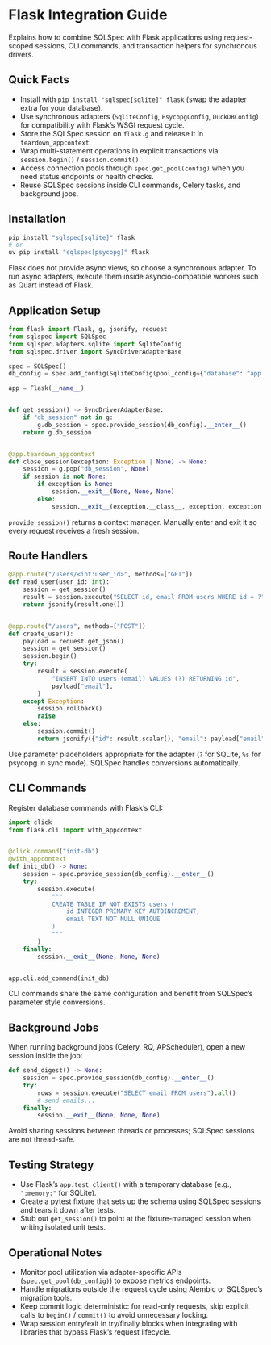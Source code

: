 # Flask Integration Guide

Explains how to combine SQLSpec with Flask applications using request-scoped sessions, CLI commands, and transaction helpers for synchronous drivers.

## Quick Facts

- Install with `pip install "sqlspec[sqlite]" flask` (swap the adapter extra for your database).
- Use synchronous adapters (`SqliteConfig`, `PsycopgConfig`, `DuckDBConfig`) for compatibility with Flask’s WSGI request cycle.
- Store the SQLSpec session on `flask.g` and release it in `teardown_appcontext`.
- Wrap multi-statement operations in explicit transactions via `session.begin()` / `session.commit()`.
- Access connection pools through `spec.get_pool(config)` when you need status endpoints or health checks.
- Reuse SQLSpec sessions inside CLI commands, Celery tasks, and background jobs.

## Installation

```bash
pip install "sqlspec[sqlite]" flask
# or
uv pip install "sqlspec[psycopg]" flask
```

Flask does not provide async views, so choose a synchronous adapter. To run async adapters, execute them inside asyncio-compatible workers such as Quart instead of Flask.

## Application Setup

```python
from flask import Flask, g, jsonify, request
from sqlspec import SQLSpec
from sqlspec.adapters.sqlite import SqliteConfig
from sqlspec.driver import SyncDriverAdapterBase

spec = SQLSpec()
db_config = spec.add_config(SqliteConfig(pool_config={"database": "app.db"}))

app = Flask(__name__)


def get_session() -> SyncDriverAdapterBase:
    if "db_session" not in g:
        g.db_session = spec.provide_session(db_config).__enter__()
    return g.db_session


@app.teardown_appcontext
def close_session(exception: Exception | None) -> None:
    session = g.pop("db_session", None)
    if session is not None:
        if exception is None:
            session.__exit__(None, None, None)
        else:
            session.__exit__(exception.__class__, exception, exception.__traceback__)
```

`provide_session()` returns a context manager. Manually enter and exit it so every request receives a fresh session.

## Route Handlers

```python
@app.route("/users/<int:user_id>", methods=["GET"])
def read_user(user_id: int):
    session = get_session()
    result = session.execute("SELECT id, email FROM users WHERE id = ?", user_id)
    return jsonify(result.one())


@app.route("/users", methods=["POST"])
def create_user():
    payload = request.get_json()
    session = get_session()
    session.begin()
    try:
        result = session.execute(
            "INSERT INTO users (email) VALUES (?) RETURNING id",
            payload["email"],
        )
    except Exception:
        session.rollback()
        raise
    else:
        session.commit()
        return jsonify({"id": result.scalar(), "email": payload["email"]}), 201
```

Use parameter placeholders appropriate for the adapter (`?` for SQLite, `%s` for psycopg in sync mode). SQLSpec handles conversions automatically.

## CLI Commands

Register database commands with Flask’s CLI:

```python
import click
from flask.cli import with_appcontext


@click.command("init-db")
@with_appcontext
def init_db() -> None:
    session = spec.provide_session(db_config).__enter__()
    try:
        session.execute(
            """
            CREATE TABLE IF NOT EXISTS users (
                id INTEGER PRIMARY KEY AUTOINCREMENT,
                email TEXT NOT NULL UNIQUE
            )
            """
        )
    finally:
        session.__exit__(None, None, None)


app.cli.add_command(init_db)
```

CLI commands share the same configuration and benefit from SQLSpec’s parameter style conversions.

## Background Jobs

When running background jobs (Celery, RQ, APScheduler), open a new session inside the job:

```python
def send_digest() -> None:
    session = spec.provide_session(db_config).__enter__()
    try:
        rows = session.execute("SELECT email FROM users").all()
        # send emails...
    finally:
        session.__exit__(None, None, None)
```

Avoid sharing sessions between threads or processes; SQLSpec sessions are not thread-safe.

## Testing Strategy

- Use Flask’s `app.test_client()` with a temporary database (e.g., `":memory:"` for SQLite).
- Create a pytest fixture that sets up the schema using SQLSpec sessions and tears it down after tests.
- Stub out `get_session()` to point at the fixture-managed session when writing isolated unit tests.

## Operational Notes

- Monitor pool utilization via adapter-specific APIs (`spec.get_pool(db_config)`) to expose metrics endpoints.
- Handle migrations outside the request cycle using Alembic or SQLSpec’s migration tools.
- Keep commit logic deterministic: for read-only requests, skip explicit calls to `begin()` / `commit()` to avoid unnecessary locking.
- Wrap session entry/exit in try/finally blocks when integrating with libraries that bypass Flask’s request lifecycle.
